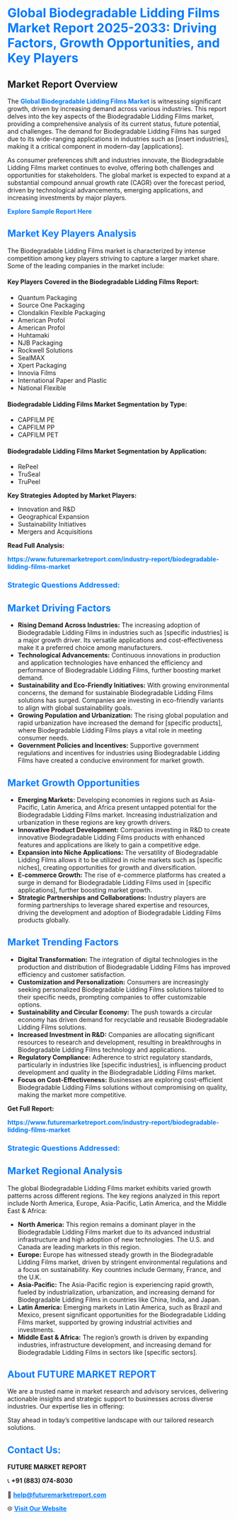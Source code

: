<h1 style="color: #007BFF;">Global Biodegradable Lidding Films Market Report 2025-2033: Driving Factors, Growth Opportunities, and Key Players</h1>

<section id="overview">
<h2>Market Report Overview</h2>
<p>The <a href="https://www.futuremarketreport.com/industry-report/biodegradable-lidding-films-market" style="color: #007BFF; text-decoration: none;"><strong>Global Biodegradable Lidding Films Market</strong></a> is witnessing significant growth, driven by increasing demand across various industries. This report delves into the key aspects of the Biodegradable Lidding Films market, providing a comprehensive analysis of its current status, future potential, and challenges. The demand for Biodegradable Lidding Films has surged due to its wide-ranging applications in industries such as [insert industries], making it a critical component in modern-day [applications].</p>
<p>As consumer preferences shift and industries innovate, the Biodegradable Lidding Films market continues to evolve, offering both challenges and opportunities for stakeholders. The global market is expected to expand at a substantial compound annual growth rate (CAGR) over the forecast period, driven by technological advancements, emerging applications, and increasing investments by major players.</p>
</section>

<section id="overview">
<p><a href="https://www.futuremarketreport.com/request-sample/reportId=46988" style="color: #007BFF; text-decoration: none;"><strong>Explore Sample Report Here</strong></a></p>
</section>

<section id="key-players">
<h2 style="color: #007BFF;">Market Key Players Analysis</h2>
<p>The Biodegradable Lidding Films market is characterized by intense competition among key players striving to capture a larger market share. Some of the leading companies in the market include:</p>
<h4>Key Players Covered in the Biodegradable Lidding Films Report:</h4>
<ul><li>Quantum Packaging</li><li>Source One Packaging</li><li>Clondalkin Flexible Packaging</li><li>American Profol</li><li>American Profol</li><li>Huhtamaki</li><li>NJB Packaging</li><li>Rockwell Solutions</li><li>SealMAX</li><li>Xpert Packaging</li><li>Innovia Films</li><li>International Paper and Plastic</li><li>National Flexible</li></ul>
<h4>Biodegradable Lidding Films Market Segmentation by Type:</h4>
<ul><li>CAPFILM PE</li><li>CAPFILM PP</li><li>CAPFILM PET</li></ul>

<h4>Biodegradable Lidding Films Market Segmentation by Application:</h4>
<ul><li>RePeel</li><li>TruSeal</li><li>TruPeel</li></ul>
<p><strong>Key Strategies Adopted by Market Players:</strong></p>
<ul>
<li>Innovation and R&D</li>
<li>Geographical Expansion</li>
<li>Sustainability Initiatives</li>
<li>Mergers and Acquisitions</li>
</ul>
</section>

<section>
<p><strong>Read Full Analysis: </strong></p><a href="https://www.futuremarketreport.com/industry-report/biodegradable-lidding-films-market" style="color: #007BFF; text-decoration: none;"><strong>https://www.futuremarketreport.com/industry-report/biodegradable-lidding-films-market</strong></a>
<h3 style="color: #007BFF;">Strategic Questions Addressed:</h3>
</section>

<section id="driving-factors">
<h2 style="color: #007BFF;">Market Driving Factors</h2>
<ul>
<li><strong>Rising Demand Across Industries:</strong> The increasing adoption of Biodegradable Lidding Films in industries such as [specific industries] is a major growth driver. Its versatile applications and cost-effectiveness make it a preferred choice among manufacturers.</li>
<li><strong>Technological Advancements:</strong> Continuous innovations in production and application technologies have enhanced the efficiency and performance of Biodegradable Lidding Films, further boosting market demand.</li>
<li><strong>Sustainability and Eco-Friendly Initiatives:</strong> With growing environmental concerns, the demand for sustainable Biodegradable Lidding Films solutions has surged. Companies are investing in eco-friendly variants to align with global sustainability goals.</li>
<li><strong>Growing Population and Urbanization:</strong> The rising global population and rapid urbanization have increased the demand for [specific products], where Biodegradable Lidding Films plays a vital role in meeting consumer needs.</li>
<li><strong>Government Policies and Incentives:</strong> Supportive government regulations and incentives for industries using Biodegradable Lidding Films have created a conducive environment for market growth.</li>
</ul>
</section>

<section id="growth-opportunities">
<h2 style="color: #007BFF;">Market Growth Opportunities</h2>
<ul>
<li><strong>Emerging Markets:</strong> Developing economies in regions such as Asia-Pacific, Latin America, and Africa present untapped potential for the Biodegradable Lidding Films market. Increasing industrialization and urbanization in these regions are key growth drivers.</li>
<li><strong>Innovative Product Development:</strong> Companies investing in R&D to create innovative Biodegradable Lidding Films products with enhanced features and applications are likely to gain a competitive edge.</li>
<li><strong>Expansion into Niche Applications:</strong> The versatility of Biodegradable Lidding Films allows it to be utilized in niche markets such as [specific niches], creating opportunities for growth and diversification.</li>
<li><strong>E-commerce Growth:</strong> The rise of e-commerce platforms has created a surge in demand for Biodegradable Lidding Films used in [specific applications], further boosting market growth.</li>
<li><strong>Strategic Partnerships and Collaborations:</strong> Industry players are forming partnerships to leverage shared expertise and resources, driving the development and adoption of Biodegradable Lidding Films products globally.</li>
</ul>
</section>

<section id="trending-factors">
<h2 style="color: #007BFF;">Market Trending Factors</h2>
<ul>
<li><strong>Digital Transformation:</strong> The integration of digital technologies in the production and distribution of Biodegradable Lidding Films has improved efficiency and customer satisfaction.</li>
<li><strong>Customization and Personalization:</strong> Consumers are increasingly seeking personalized Biodegradable Lidding Films solutions tailored to their specific needs, prompting companies to offer customizable options.</li>
<li><strong>Sustainability and Circular Economy:</strong> The push towards a circular economy has driven demand for recyclable and reusable Biodegradable Lidding Films solutions.</li>
<li><strong>Increased Investment in R&D:</strong> Companies are allocating significant resources to research and development, resulting in breakthroughs in Biodegradable Lidding Films technology and applications.</li>
<li><strong>Regulatory Compliance:</strong> Adherence to strict regulatory standards, particularly in industries like [specific industries], is influencing product development and quality in the Biodegradable Lidding Films market.</li>
<li><strong>Focus on Cost-Effectiveness:</strong> Businesses are exploring cost-efficient Biodegradable Lidding Films solutions without compromising on quality, making the market more competitive.</li>
</ul>
</section>

<section>
<p><strong>Get Full Report: </strong></p><a href="https://www.futuremarketreport.com/industry-report/biodegradable-lidding-films-market" style="color: #007BFF; text-decoration: none;"><strong>https://www.futuremarketreport.com/industry-report/biodegradable-lidding-films-market</strong></a>
<h3 style="color: #007BFF;">Strategic Questions Addressed:</h3>
</section>


<section id="regional-analysis">
<h2 style="color: #007BFF;">Market Regional Analysis</h2>
<p>The global Biodegradable Lidding Films market exhibits varied growth patterns across different regions. The key regions analyzed in this report include North America, Europe, Asia-Pacific, Latin America, and the Middle East & Africa:</p>
<ul>
<li><strong>North America:</strong> This region remains a dominant player in the Biodegradable Lidding Films market due to its advanced industrial infrastructure and high adoption of new technologies. The U.S. and Canada are leading markets in this region.</li>
<li><strong>Europe:</strong> Europe has witnessed steady growth in the Biodegradable Lidding Films market, driven by stringent environmental regulations and a focus on sustainability. Key countries include Germany, France, and the U.K.</li>
<li><strong>Asia-Pacific:</strong> The Asia-Pacific region is experiencing rapid growth, fueled by industrialization, urbanization, and increasing demand for Biodegradable Lidding Films in countries like China, India, and Japan.</li>
<li><strong>Latin America:</strong> Emerging markets in Latin America, such as Brazil and Mexico, present significant opportunities for the Biodegradable Lidding Films market, supported by growing industrial activities and investments.</li>
<li><strong>Middle East & Africa:</strong> The region’s growth is driven by expanding industries, infrastructure development, and increasing demand for Biodegradable Lidding Films in sectors like [specific sectors].</li>
</ul>
</section>

<footer>
<h2 style="color: #007BFF;">About FUTURE MARKET REPORT</h2>
<p>We are a trusted name in market research and advisory services, delivering actionable insights and strategic support to businesses across diverse industries. Our expertise lies in offering:</p>

<p>Stay ahead in today’s competitive landscape with our tailored research solutions.</p>

<h2 style="color: #007BFF;">Contact Us:</h2>
<p><strong>FUTURE MARKET REPORT</strong></p>
<p>📞 <strong>+91 (883) 074-8030</strong></p>
<p>📧 <strong><a href="mailto:help@futuremarketreport.com" style="color: #007BFF;">help@futuremarketreport.com</a></strong></p>
<p>🌐 <strong><a href="https://www.futuremarketreport.com/" style="color: #007BFF;">Visit Our Website</a></strong></p>
</footer>